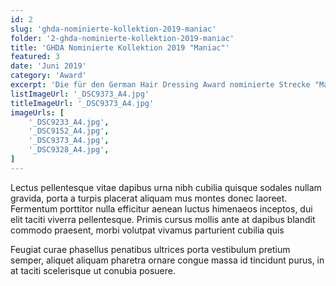 ```yaml
---
id: 2
slug: 'ghda-nominierte-kollektion-2019-maniac'
folder: '2-ghda-nominierte-kollektion-2019-maniac'
title: 'GHDA Nominierte Kollektion 2019 "Maniac"'
featured: 3
date: 'Juni 2019'
category: 'Award'
excerpt: 'Die für den German Hair Dressing Award nominierte Strecke "Maniac"'
listImageUrl: '_DSC9373_A4.jpg'
titleImageUrl: '_DSC9373_A4.jpg'
imageUrls: [
    '_DSC9233_A4.jpg',
    '_DSC9152_A4.jpg',
    '_DSC9373_A4.jpg',
    '_DSC9328_A4.jpg',
]
---
```

Lectus pellentesque vitae dapibus urna nibh cubilia quisque sodales nullam gravida, porta a turpis placerat aliquam mus montes donec laoreet. Fermentum porttitor nulla efficitur aenean luctus himenaeos inceptos, dui elit taciti viverra pellentesque. Primis cursus mollis ante at dapibus blandit commodo praesent, morbi volutpat vivamus parturient cubilia quis

Feugiat curae phasellus penatibus ultrices porta vestibulum pretium semper, aliquet aliquam pharetra ornare congue massa id tincidunt purus, in at taciti scelerisque ut conubia posuere.
